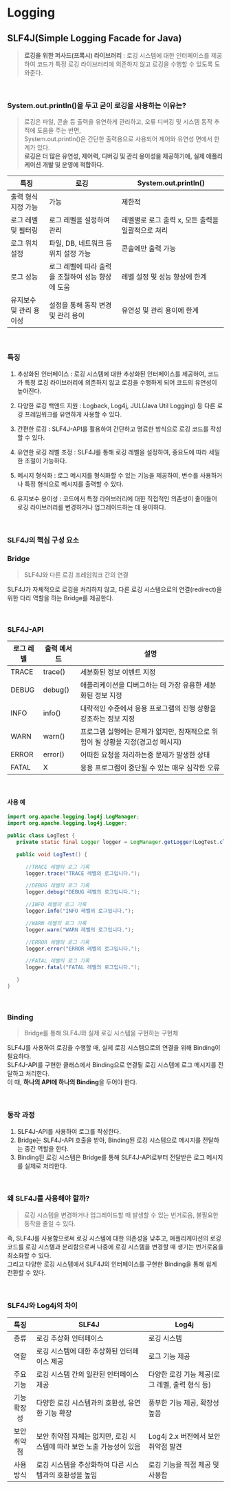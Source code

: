 # Logging

## SLF4J(Simple Logging Facade for Java)

> **로깅을 위한 퍼사드(프록시) 라이브러리**
: 로깅 시스템에 대한 인터페이스를 제공하여 코드가 특정 로깅 라이브러리에 의존하지 않고 로깅을 수행할 수 있도록 도와준다.

<br>

### System.out.println()을 두고 굳이 로깅을 사용하는 이유는?
> 로깅은 파일, 콘솔 등 출력을 유연하게 관리하고, 오류 디버깅 및 시스템 동작 추적에 도움을 주는 반면,<br>
> System.out.println()은 간단한 출력용으로 사용되어 제어와 유연성 면에서 한계가 있다.<br>
> **로깅은 더 많은 유연성, 제어력, 디버깅 및 관리 용이성을 제공하기에, 실제 애플리케이션 개발 및 운영에 적합하다.**

| 특징            | 로깅                           | System.out.println()          |
|---------------|------------------------------|-------------------------------|
| 출력 형식 지정 가능   | 가능                           | 제한적                           |
| 로그 레벨 및 필터링   | 로그 레벨을 설정하여 관리               | 레벨별로 로그 출력 x, 모든 출력을 일괄적으로 처리 |
| 로그 위치 설정      | 파일, DB, 네트워크 등 위치 설정 가능      | 콘솔에만 출력 가능                    |
| 로그 성능         | 로그 레벨에 따라 출력을 조절하여 성능 향상에 도움 | 레벨 설정 및 성능 향상에 한계             |
| 유지보수 및 관리 용이성 | 설정을 통해 동작 변경 및 관리 용이         | 유연성 및 관리 용이에 한계               |

<br>

### 특징

1. 추상화된 인터페이스
   : 로깅 시스템에 대한 추상화된 인터페이스를 제공하여, 코드가 특정 로깅 라이브러리에 의존하지 않고 로깅을 수행하게 되어 코드의 유연성이 높아진다.

2. 다양한 로깅 백엔드 지원
   : Logback, Log4j, JUL(Java Util Logging) 등 다른 로깅 프레임워크를 유연하게 사용할 수 있다.

3. 간편한 로깅
   : SLF4J-API를 활용하여 간단하고 명료한 방식으로 로깅 코드를 작성할 수 있다.

4. 유연한 로깅 레벨 조정
   : SLF4J를 통해 로깅 레벨을 설정하여, 중요도에 따라 세밀한 조절이 가능하다.

5. 메시지 형식화
   : 로그 메시지를 형식화할 수 있는 기능을 제공하여, 변수를 사용하거나 특정 형식으로 메시지를 출력할 수 있다.

6. 유지보수 용이성
   : 코드에서 특정 라이브러리에 대한 직접적인 의존성이 줄어들어 로깅 라이브러리를 변경하거나 업그레이드하는 데 용이하다.

<br>

### SLF4J의 핵심 구성 요소

### Bridge

> SLF4J와 다른 로깅 프레임워크 간의 연결<br>

SLF4J가 자체적으로 로깅을 처리하지 않고,
다른 로깅 시스템으로의 연결(redirect)을 위한 다리 역할을 하는 Bridge를 제공한다.

<br>

### SLF4J-API

| 로그 레벨 | 출력 메서드  | 설명                                            |
|-------|---------|-----------------------------------------------|
| TRACE | trace() | 세분화된 정보 이벤트 지정                                |
| DEBUG | debug() | 애플리케이션을 디버그하는 데 가장 유용한 세분화된 정보 지정             |
| INFO  | info()  | 대략적인 수준에서 응용 프로그램의 진행 상황을 강조하는 정보 지정          |
| WARN  | warn()  | 프로그램 실행에는 문제가 없지만, 잠재적으로 위험이 될 상황을 지정(경고성 메시지) |
| ERROR | error() | 어떠한 요청을 처리하는중 문제가 발생한 상태                      |
| FATAL | X       | 응용 프로그램이 중단될 수 있는 매우 심각한 오류                   |

<br>

#### 사용 예

```java
import org.apache.logging.log4j.LogManager;
import org.apache.logging.log4j.Logger;

public class LogTest {
   private static final Logger logger = LogManager.getLogger(LogTest.class);

   public void LogTest() {

      //TRACE 레벨의 로그 기록
      logger.trace("TRACE 레벨의 로그입니다.");

      //DEBUG 레벨의 로그 기록
      logger.debug("DEBUG 레벨의 로그입니다.");

      //INFO 레벨의 로그 기록
      logger.info("INFO 레벨의 로그입니다.");

      //WARN 레벨의 로그 기록
      logger.warn("WARN 레벨의 로그입니다.");

      //ERROR 레벨의 로그 기록
      logger.error("ERROR 레벨의 로그입니다.");

      //FATAL 레벨의 로그 기록
      logger.fatal("FATAL 레벨의 로그입니다.");

   }
}
```

<br>

### Binding
> Bridge를 통해 SLF4J와 실제 로깅 시스템을 구현하는 구현체<br>

SLF4J를 사용하여 로깅을 수행할 때, 실제 로깅 시스템으로의 연결을 위해 Binding이 필요하다.<br>
SLF4J-API를 구현한 클래스에서 Binding으로 연결될 로깅 시스템에 로그 메시지를 전달하고 처리한다.<br>
이 때, **하나의 API에 하나의 Binding**을 두어야 한다.

<br>

### 동작 과정

1. SLF4J-API를 사용하여 로그를 작성한다.
2. Bridge는 SLF4J-API 호출을 받아, Binding된 로깅 시스템으로 메시지를 전달하는 중간 역할을 한다.
3. Binding된 로깅 시스템은 Bridge를 통해 SLF4J-API로부터 전달받은 로그 메시지를 실제로 처리한다.

<br>

### 왜 SLF4J를 사용해야 할까?

> 로깅 시스템을 변경하거나 업그레이드할 때 발생할 수 있는 번거로움, 불필요한 동작을 줄일 수 있다.<br>

즉, SLF4J를 사용함으로써 로깅 시스템에 대한 의존성을 낮추고, 애플리케이션의 로깅 코드를 로깅 시스템과 분리함으로써
나중에 로깅 시스템을 변경할 때 생기는 번거로움을 최소화할 수 있다.<br>
그리고 다양한 로깅 시스템에서 SLF4J의 인터페이스를 구현한 Binding을 통해 쉽게 전환할 수 있다.

<br>

### SLF4J와 Log4j의 차이

|   특징    | SLF4J                                    | Log4j                              |
|:-------:|------------------------------------------|------------------------------------|
|   종류    | 로깅 추상화 인터페이스                             | 로깅 시스템                             |
|   역할    | 로깅 시스템에 대한 추상화된 인터페이스 제공                 | 로그 기능 제공                           |
|  주요 기능  | 로깅 시스템 간의 일관된 인터페이스 제공                   | 다양한 로깅 기능 제공(로그 레벨, 출력 형식 등)       |
| 기능 확장성  | 다양한 로깅 시스템과의 호환성, 유연한 기능 확장              | 풍부한 기능 제공, 확장성 높음                  |
| 보안 취약점  | 보안 취약점 자체는 없지만, 로깅 시스템에 따라 보안 노출 가능성이 있음 | Log4j 2.x 버전에서 보안 취약점 발견 |
|  사용 방식  | 로깅 시스템을 추상화하여 다른 시스템과의 호환성을 높임           | 로깅 기능을 직접 제공 및 사용함 |

<br>

